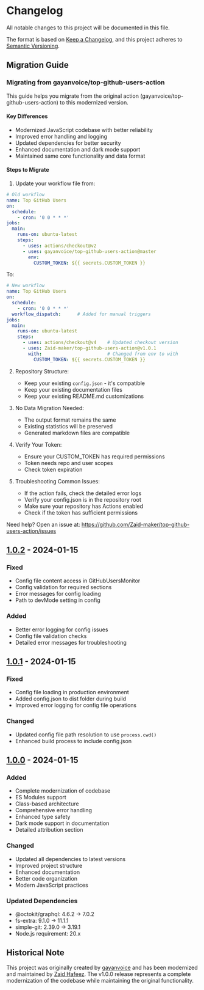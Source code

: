 # Changelog

All notable changes to this project will be documented in this file.

The format is based on [Keep a Changelog](https://keepachangelog.com/en/1.0.0/),
and this project adheres to [Semantic Versioning](https://semver.org/spec/v2.0.0.html).

## Migration Guide

### Migrating from gayanvoice/top-github-users-action

This guide helps you migrate from the original action (gayanvoice/top-github-users-action) to this modernized version.

#### Key Differences
- Modernized JavaScript codebase with better reliability
- Improved error handling and logging
- Updated dependencies for better security
- Enhanced documentation and dark mode support
- Maintained same core functionality and data format

#### Steps to Migrate

1. Update your workflow file from:
```yaml
# Old workflow
name: Top GitHub Users
on:
  schedule:
    - cron: '0 0 * * *'
jobs:
  main:
    runs-on: ubuntu-latest
    steps:
      - uses: actions/checkout@v2
      - uses: gayanvoice/top-github-users-action@master
        env:
          CUSTOM_TOKEN: ${{ secrets.CUSTOM_TOKEN }}
```

To:
```yaml
# New workflow
name: Top GitHub Users
on:
  schedule:
    - cron: '0 0 * * *'
  workflow_dispatch:      # Added for manual triggers
jobs:
  main:
    runs-on: ubuntu-latest
    steps:
      - uses: actions/checkout@v4    # Updated checkout version
      - uses: Zaid-maker/top-github-users-action@v1.0.1
        with:                        # Changed from env to with
          CUSTOM_TOKEN: ${{ secrets.CUSTOM_TOKEN }}
```

2. Repository Structure:
   - Keep your existing `config.json` - it's compatible
   - Keep your existing documentation files
   - Keep your existing README.md customizations

3. No Data Migration Needed:
   - The output format remains the same
   - Existing statistics will be preserved
   - Generated markdown files are compatible

4. Verify Your Token:
   - Ensure your CUSTOM_TOKEN has required permissions
   - Token needs repo and user scopes
   - Check token expiration

5. Troubleshooting Common Issues:
   - If the action fails, check the detailed error logs
   - Verify your config.json is in the repository root
   - Make sure your repository has Actions enabled
   - Check if the token has sufficient permissions

Need help? Open an issue at: https://github.com/Zaid-maker/top-github-users-action/issues

## [1.0.2] - 2024-01-15

### Fixed
- Config file content access in GitHubUsersMonitor
- Config validation for required sections
- Error messages for config loading
- Path to devMode setting in config

### Added
- Better error logging for config issues
- Config file validation checks
- Detailed error messages for troubleshooting

## [1.0.1] - 2024-01-15

### Fixed
- Config file loading in production environment
- Added config.json to dist folder during build
- Improved error logging for config file operations

### Changed
- Updated config file path resolution to use `process.cwd()`
- Enhanced build process to include config.json

## [1.0.0] - 2024-01-15

### Added
- Complete modernization of codebase
- ES Modules support
- Class-based architecture
- Comprehensive error handling
- Enhanced type safety
- Dark mode support in documentation
- Detailed attribution section

### Changed
- Updated all dependencies to latest versions
- Improved project structure
- Enhanced documentation
- Better code organization
- Modern JavaScript practices

### Updated Dependencies
- @octokit/graphql: 4.6.2 → 7.0.2
- fs-extra: 9.1.0 → 11.1.1
- simple-git: 2.39.0 → 3.19.1
- Node.js requirement: 20.x

[1.0.2]: https://github.com/Zaid-maker/top-github-users-action/compare/v1.0.1...v1.0.2
[1.0.1]: https://github.com/Zaid-maker/top-github-users-action/compare/v1.0.0...v1.0.1
[1.0.0]: https://github.com/Zaid-maker/top-github-users-action/releases/tag/v1.0.0

## Historical Note
This project was originally created by [gayanvoice](https://github.com/gayanvoice) and has been modernized and maintained by [Zaid Hafeez](https://github.com/Zaid-maker). The v1.0.0 release represents a complete modernization of the codebase while maintaining the original functionality.

